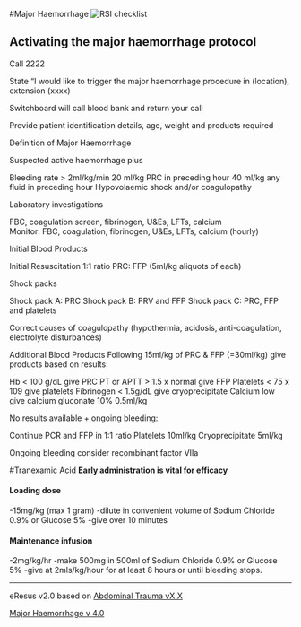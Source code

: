 #Major Haemorrhage
![RSI checklist](http://127.0.0.1:8887/majorhaemorrhage.png)

## Activating the major haemorrhage protocol
Call 2222

State “I would like to trigger the major haemorrhage procedure in (location), extension (xxxx)

Switchboard will call blood bank and return your call

Provide patient identification details, age, weight and products required 

Definition of Major Haemorrhage


Suspected active haemorrhage plus	

Bleeding rate > 2ml/kg/min
20 ml/kg PRC in preceding hour
40 ml/kg any fluid in preceding hour
Hypovolaemic shock and/or coagulopathy
							                 
Laboratory investigations

FBC, coagulation screen, fibrinogen, U&Es, LFTs, calcium  
Monitor: FBC, coagulation, fibrinogen, U&Es, LFTs, calcium (hourly)

Initial Blood Products


Initial Resuscitation 1:1 ratio PRC: FFP (5ml/kg aliquots of each)

Shock packs

Shock pack A: PRC
Shock pack B: PRV and FFP
Shock pack C: PRC, FFP and platelets
		
Correct causes of coagulopathy (hypothermia, acidosis, anti-coagulation, electrolyte disturbances)

Additional Blood Products
Following 15ml/kg of PRC & FFP (=30ml/kg) give products based on results:

Hb < 100 g/dL give PRC
PT or APTT > 1.5 x normal give FFP
Platelets < 75 x 109 give platelets
Fibrinogen < 1.5g/dL give cryoprecipitate
Calcium low give calcium gluconate 10% 0.5ml/kg 

No results available + ongoing bleeding:

Continue PCR and FFP in 1:1 ratio
Platelets 10ml/kg
Cryoprecipitate 5ml/kg

Ongoing bleeding consider recombinant factor VIIa 

#Tranexamic Acid
__Early administration is vital for efficacy__
#### Loading dose
-15mg/kg (max 1 gram)
-dilute in convenient volume of Sodium Chloride 0.9% or Glucose 5% 
-give over 10 minutes
#### Maintenance infusion
-2mg/kg/hr
-make 500mg in 500ml of Sodium Chloride 0.9% or Glucose 5%
-give at 2mls/kg/hour for at least 8 hours or until bleeding stops.

--- 
eResus v2.0 based on [Abdominal Trauma vX.X](http://test.com)

[Major Haemorrhage v 4.0](http://workspaces/sites/Teams/ChildrensEmergencyDepartment/guidelines/BCH_guidelines/1/index.html#17077)
<!--stackedit_data:
eyJoaXN0b3J5IjpbMTQxNDcxNzI0N119
-->
